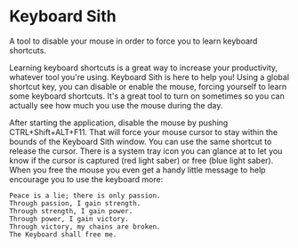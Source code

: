 Keyboard Sith
============

A tool to disable your mouse in order to force you to learn keyboard shortcuts.

Learning keyboard shortcuts is a great way to increase your productivity, whatever tool you're using. Keyboard Sith is here to help you! Using a global shortcut key, you can disable or enable the mouse, forcing yourself to learn some keyboard shortcuts. It's a great tool to turn on sometimes so you can actually see how much you use the mouse during the day. 

After starting the application, disable the mouse by pushing CTRL+Shift+ALT+F11. That will force your mouse cursor to stay within the bounds of the Keyboard Sith window. You can use the same shortcut to release the cursor. There is a system tray icon you can glance at to let you know if the cursor is captured (red light saber) or free (blue light saber). When you free the mouse you even get a handy little message to help encourage you to use the keyboard more:

```
Peace is a lie; there is only passion.
Through passion, I gain strength.
Through strength, I gain power.
Through power, I gain victory.
Through victory, my chains are broken.
The Keyboard shall free me.
```
